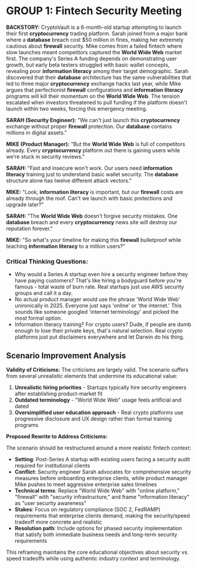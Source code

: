 # GROUP 1: Fintech Security Meeting

**BACKSTORY:** CryptoVault is a 6-month-old startup attempting to launch their first **cryptocurrency** trading platform. Sarah joined from a major bank where a **database** breach cost $50 million in fines, making her extremely cautious about **firewall** security. Mike comes from a failed fintech where slow launches meant competitors captured the **World Wide Web** market first. The company's Series A funding depends on demonstrating user growth, but early beta testers struggled with basic wallet concepts, revealing poor **information literacy** among their target demographic. Sarah discovered that their **database** architecture has the same vulnerabilities that led to three major **cryptocurrency** exchange hacks last year, while Mike argues that perfectionist **firewall** configurations and **information literacy** programs will kill their momentum on the **World Wide Web**. The tension escalated when investors threatened to pull funding if the platform doesn't launch within two weeks, forcing this emergency meeting.

**SARAH (Security Engineer):** "We can't just launch this **cryptocurrency** exchange without proper **firewall** protection. Our **database** contains millions in digital assets."

**MIKE (Product Manager):** "But the **World Wide Web** is full of competitors already. Every **cryptocurrency** platform out there is gaining users while we're stuck in security reviews."

**SARAH:** "Fast and insecure won't work. Our users need **information literacy** training just to understand basic wallet security. The **database** structure alone has twelve different attack vectors."

**MIKE:** "Look, **information literacy** is important, but our **firewall** costs are already through the roof. Can't we launch with basic protections and upgrade later?"

**SARAH:** "The **World Wide Web** doesn't forgive security mistakes. One **database** breach and every **cryptocurrency** news site will destroy our reputation forever."

**MIKE:** "So what's your timeline for making this **firewall** bulletproof while teaching **information literacy** to a million users?"

### Critical Thinking Questions:
- Why would a Series A startup even hire a security engineer before they have paying customers? That's like hiring a bodyguard before you're famous - total waste of burn rate. Real startups just use AWS security groups and call it a day.
- No actual product manager would use the phrase 'World Wide Web' unironically in 2025. Everyone just says 'online' or 'the internet.' This sounds like someone googled 'internet terminology' and picked the most formal option.
- Information literacy training? For crypto users? Dude, if people are dumb enough to lose their private keys, that's natural selection. Real crypto platforms just put disclaimers everywhere and let Darwin do his thing.

## Scenario Improvement Analysis

**Validity of Criticisms:** The criticisms are largely valid. The scenario suffers from several unrealistic elements that undermine its educational value:

1. **Unrealistic hiring priorities** - Startups typically hire security engineers after establishing product-market fit
2. **Outdated terminology** - "World Wide Web" usage feels artificial and dated
3. **Oversimplified user education approach** - Real crypto platforms use progressive disclosure and UX design rather than formal training programs

**Proposed Rewrite to Address Criticisms:**

The scenario should be restructured around a more realistic fintech context:

- **Setting**: Post-Series A startup with existing users facing a security audit required for institutional clients
- **Conflict**: Security engineer Sarah advocates for comprehensive security measures before onboarding enterprise clients, while product manager Mike pushes to meet aggressive enterprise sales timelines
- **Technical terms**: Replace "World Wide Web" with "online platform," "firewall" with "security infrastructure," and frame "information literacy" as "user security awareness"
- **Stakes**: Focus on regulatory compliance (SOC 2, FedRAMP) requirements that enterprise clients demand, making the security/speed tradeoff more concrete and realistic
- **Resolution path**: Include options for phased security implementation that satisfy both immediate business needs and long-term security requirements

This reframing maintains the core educational objectives about security vs. speed tradeoffs while using authentic industry context and terminology.